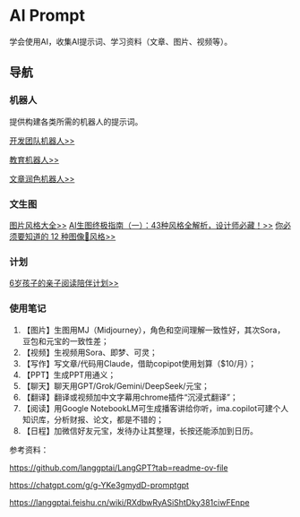 # AI Prompt

学会使用AI，收集AI提示词、学习资料（文章、图片、视频等）。


## 导航

### 机器人

提供构建各类所需的机器人的提示词。

[开发团队机器人>>](./robot/develop_prompt.md)

[教育机器人>>](./robot/develop_prompt.md)

[文章润色机器人>>](./robot/writer_prompt.md)

### 文生图

[图片风格大全>>](./text_to_image/pic_style.md)
[AI生图终极指南（一）：43种风格全解析，设计师必藏！>>](./text_to_image/style.md)
[你必须要知道的 12 种图像🌇风格>>](https://x.com/xiaoying_eth/status/1917398742422151227)

### 计划 

[6岁孩子的亲子阅读陪伴计划>>](./plan/read_book.md)

### 使用笔记

1. 【图片】生图用MJ（Midjourney），角色和空间理解一致性好，其次Sora，豆包和元宝的一致性差；
2. 【视频】生视频用Sora、即梦、可灵；
3. 【写作】写文章/代码用Claude，借助copipot使用划算（$10/月）；
4. 【PPT】生成PPT用通义；
5. 【聊天】聊天用GPT/Grok/Gemini/DeepSeek/元宝；
6. 【翻译】翻译或视频加中文字幕用chrome插件“沉浸式翻译”； 
7. 【阅读】用Google NotebookLM可生成播客讲给你听，ima.copilot可建个人知识库，分析财报、论文，都是不错的；
8. 【日程】加微信好友元宝，发待办让其整理，长按还能添加到日历。

参考资料：

https://github.com/langgptai/LangGPT?tab=readme-ov-file

https://chatgpt.com/g/g-YKe3gmydD-promptgpt

https://langgptai.feishu.cn/wiki/RXdbwRyASiShtDky381ciwFEnpe